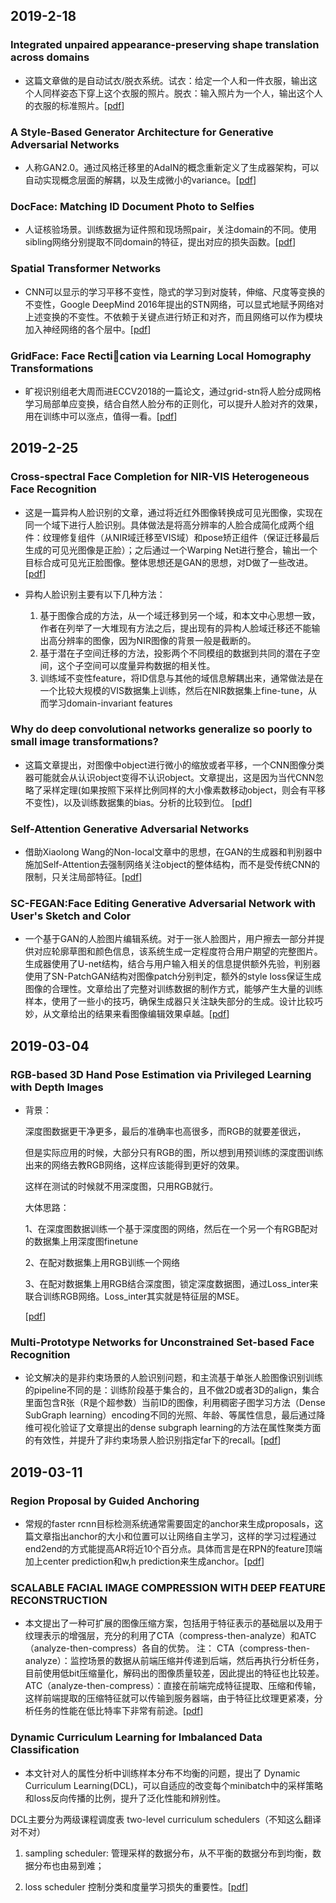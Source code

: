 ## 2019-2-18
### Integrated unpaired appearance-preserving shape translation across domains <br>
- 这篇文章做的是自动试衣/脱衣系统。试衣：给定一个人和一件衣服，输出这个人同样姿态下穿上这个衣服的照片。脱衣：输入照片为一个人，输出这个人的衣服的标准照片。\[[pdf](https://arxiv.org/pdf/1812.02134.pdf)\]

### A Style-Based Generator Architecture for Generative Adversarial Networks <br>
- 人称GAN2.0。通过风格迁移里的AdaIN的概念重新定义了生成器架构，可以自动实现概念层面的解耦，以及生成微小的variance。\[[pdf](https://arxiv.org/abs/1812.04948)\]

### DocFace: Matching ID Document Photo to Selfies
- 人证核验场景。训练数据为证件照和现场照pair，关注domain的不同。使用sibling网络分别提取不同domain的特征，提出对应的损失函数。\[[pdf](https://arxiv.org/pdf/1805.02283.pdf)]

### Spatial Transformer Networks
- CNN可以显示的学习平移不变性，隐式的学习到对旋转，伸缩、尺度等变换的不变性，Google  DeepMind 2016年提出的STN网络，可以显式地赋予网络对上述变换的不变性。不依赖于关键点进行矫正和对齐，而且网络可以作为模块加入神经网络的各个层中。\[[pdf](https://arxiv.org/abs/1506.02025)]

### GridFace: Face Rectication via Learning Local Homography Transformations
- 旷视识别组老大周而进ECCV2018的一篇论文，通过grid-stn将人脸分成网格学习局部单应变换，结合自然人脸分布的正则化，可以提升人脸对齐的效果，用在训练中可以涨点，值得一看。\[[pdf](https://arxiv.org/abs/1808.06210)]

## 2019-2-25

### Cross-spectral Face Completion for NIR-VIS Heterogeneous Face Recognition
- 这是一篇异构人脸识别的文章，通过将近红外图像转换成可见光图像，实现在同一个域下进行人脸识别。具体做法是将高分辨率的人脸合成简化成两个组件：纹理修复组件（从NIR域迁移至VIS域）和pose矫正组件（保证迁移最后生成的可见光图像是正脸）；之后通过一个Warping Net进行整合，输出一个目标合成可见光正脸图像。整体思想还是GAN的思想，对D做了一些改进。\[[pdf](https://arxiv.org/abs/1902.03565)]
- 异构人脸识别主要有以下几种方法：

	1. 基于图像合成的方法，从一个域迁移到另一个域，和本文中心思想一致，作者在列举了一大堆现有方法之后，提出现有的异构人脸域迁移还不能输出高分辨率的图像，因为NIR图像的背景一般是截断的。
	2. 基于潜在子空间迁移的方法，投影两个不同模组的数据到共同的潜在子空间，这个子空间可以度量异构数据的相关性。
	3. 训练域不变性feature，将ID信息与其他的域信息解耦出来，通常做法是在一个比较大规模的VIS数据集上训练，然后在NIR数据集上fine-tune，从而学习domain-invariant features

### Why do deep convolutional networks generalize so poorly to small image transformations?
- 这篇文章提出，对图像中object进行微小的缩放或者平移，一个CNN图像分类器可能就会从认识object变得不认识object。文章提出，这是因为当代CNN忽略了采样定理(如果按照下采样比例同样的大小像素数移动object，则会有平移不变性)，以及训练数据集的bias。分析的比较到位。 \[[pdf](https://arxiv.org/abs/1805.12177)]

### Self-Attention Generative Adversarial Networks
- 借助Xiaolong Wang的Non-local文章中的思想，在GAN的生成器和判别器中施加Self-Attention去强制网络关注object的整体结构，而不是受传统CNN的限制，只关注局部特征。\[[pdf](https://arxiv.org/abs/1805.08318)]

### SC-FEGAN:Face Editing Generative Adversarial Network with User's Sketch and Color
- 一个基于GAN的人脸图片编辑系统。对于一张人脸图片，用户擦去一部分并提供对应轮廓草图和颜色信息，该系统生成一定程度符合用户期望的完整图片。生成器使用了U-net结构，结合与用户输入相关的信息提供额外先验，判别器使用了SN-PatchGAN结构对图像patch分别判定，额外的style loss保证生成图像的合理性。文章给出了完整对训练数据的制作方式，能够产生大量的训练样本，使用了一些小的技巧，确保生成器只关注缺失部分的生成。设计比较巧妙，从文章给出的结果来看图像编辑效果卓越。\[[pdf](https://arxiv.org/abs/1902.06838)]

## 2019-03-04
### RGB-based 3D Hand Pose Estimation via Privileged Learning with Depth Images
- 背景：

	深度图数据更干净更多，最后的准确率也高很多，而RGB的就要差很远，

	但是实际应用的时候，大部分只有RGB的图，所以想到用预训练的深度图训练出来的网络去教RGB网络，这样应该能得到更好的效果。

	这样在测试的时候就不用深度图，只用RGB就行。

	大体思路：

	1、在深度图数据训练一个基于深度图的网络，然后在一个另一个有RGB配对的数据集上用深度图finetune

	2、在配对数据集上用RGB训练一个网络

	3、在配对数据集上用RGB结合深度图，锁定深度数据图，通过Loss_inter来联合训练RGB网络。Loss_inter其实就是特征层的MSE。

	\[[pdf](https://arxiv.org/abs/1811.07376)]

### Multi-Prototype Networks for Unconstrained Set-based Face Recognition
- 论文解决的是非约束场景的人脸识别问题，和主流基于单张人脸图像识别训练的pipeline不同的是：训练阶段基于集合的，且不做2D或者3D的align，集合里面包含R张（R是个超参数）当前ID的图像，利用稠密子图学习方法（Dense SubGraph learning）encoding不同的光照、年龄、等属性信息，最后通过降维可视化验证了文章提出的dense subgraph learning的方法在属性聚类方面的有效性，并提升了非约束场景人脸识别指定far下的recall。\[[pdf](https://arxiv.org/pdf/1902.04755v3.pdf)]

## 2019-03-11
### Region Proposal by Guided Anchoring
- 常规的faster rcnn目标检测系统通常需要固定的anchor来生成proposals，这篇文章指出anchor的大小和位置可以让网络自主学习，这样的学习过程通过end2end的方式能提高AR将近10个百分点。具体而言是在RPN的feature顶端加上center prediction和w,h prediction来生成anchor。\[[pdf](https://arxiv.org/abs/1901.03278)]

### SCALABLE FACIAL IMAGE COMPRESSION WITH DEEP FEATURE RECONSTRUCTION
- 本文提出了一种可扩展的图像压缩方案，包括用于特征表示的基础层以及用于纹理表示的增强层，充分的利用了CTA（compress-then-analyze）和ATC（analyze-then-compress）各自的优势。
注：
CTA（compress-then-analyze）：监控场景的数据从前端压缩并传递到后端，然后再执行分析任务，目前使用低bit压缩量化，解码出的图像质量较差，因此提出的特征也比较差。
ATC（analyze-then-compress）：直接在前端完成特征提取、压缩和传输，这样前端提取的压缩特征就可以传输到服务器端，由于特征比纹理更紧凑，分析任务的性能在低比特率下非常有前途。\[[pdf](https://arxiv.org/pdf/1903.05921.pdf)]

### Dynamic Curriculum Learning for Imbalanced Data Classification
- 本文针对人的属性分析中训练样本分布不均衡的问题，提出了 Dynamic Curriculum Learning(DCL)，可以自适应的改变每个minibatch中的采样策略和loss反向传播的比例，提升了泛化性能和辨别性。

DCL主要分为两级课程调度表 two-level curriculum schedulers（不知这么翻译对不对）

1. sampling scheduler:
管理采样的数据分布，从不平衡的数据分布到均衡，数据分布也由易到难；

2. loss scheduler 控制分类和度量学习损失的重要性。\[[pdf](https://arxiv.org/abs/1901.06783)]
